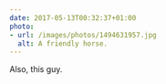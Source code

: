 ```yaml
---
date: 2017-05-13T00:32:37+01:00
photo:
- url: /images/photos/1494631957.jpg
  alt: A friendly horse.
---
```

Also, this guy.
